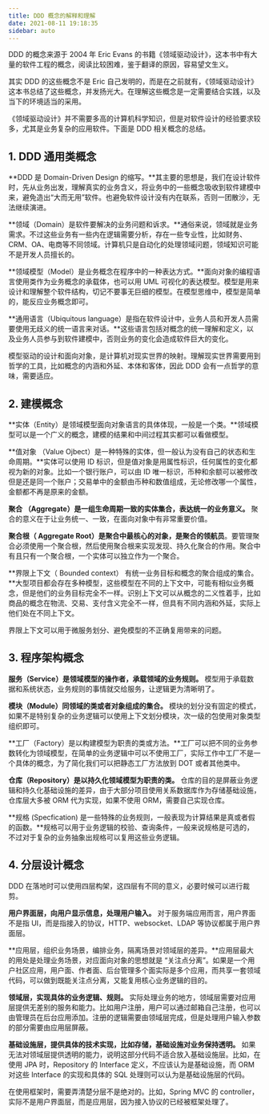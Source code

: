 ```yaml
---
title: DDD 概念的解释和理解
date: 2021-08-11 19:18:35
sidebar: auto
---
```


DDD 的概念来源于 2004 年 Eric Evans 的书籍《领域驱动设计》，这本书中有大量的软件工程的概念，阅读比较困难，鉴于翻译的原因，容易望文生义。

其实 DDD 的这些概念不是 Eric 自己发明的，而是在之前就有，《领域驱动设计》这本书总结了这些概念，并发扬光大。在理解这些概念是一定需要结合实践，以及当下的环境适当的采用。

《领域驱动设计》并不需要多高的计算机科学知识，但是对软件设计的经验要求较多，尤其是业务复杂的应用软件。下面是 DDD 相关概念的总结。



## 1. DDD 通用类概念

**DDD 是 Domain-Driven Design 的缩写。**其主要的思想是，我们在设计软件时，先从业务出发，理解真实的业务含义，将业务中的一些概念吸收到软件建模中来，避免造出“大而无用”软件。也避免软件设计没有内在联系，否则一团散沙，无法继续演进。



**领域（Domain）是软件要解决的业务问题和诉求。**通俗来说，领域就是业务需求。不过这些业务有一些内在逻辑需要分析，存在一些专业性，比如财务、CRM、OA、电商等不同领域。计算机只是自动化的处理领域问题，领域知识可能不是开发人员擅长的。



**领域模型（Model）是业务概念在程序中的一种表达方式。**面向对象的编程语言使用类作为业务概念的承载体，也可以用 UML 可视化的表达模型。模型是用来设计和理解整个软件结构，切记不要事无巨细的模型。在模型思维中，模型是简单的，能反应业务概念即可。



**通用语言（Ubiquitous language）是指在软件设计中，业务人员和开发人员需要使用无歧义的统一语言来对话。**这些语言包括对概念的统一理解和定义，以及业务人员参与到软件建模中，否则业务的变化会造成软件巨大的变化。



模型驱动的设计和面向对象，是计算机对现实世界的映射。理解现实世界需要用到哲学的工具，比如概念的内涵和外延、本体和客体，因此 DDD 会有一点哲学的意味，需要适应。

## 2. 建模概念

**实体（Entity）是领域模型面向对象语言的具体体现，一般是一个类。**领域模型可以是一个广义的概念，建模的结果和中间过程其实都可以看做模型。



**值对象 （Value Ojbect）是一种特殊的实体，但一般认为没有自己的状态和生命周期。**实体可以使用 ID 标识，但是值对象是用属性标识，任何属性的变化都视为新的对象。比如一个银行账户，可以由 ID 唯一标识，币种和余额可以被修改但是还是同一个账户；交易单中的金额由币种和数值组成，无论修改哪一个属性，金额都不再是原来的金额。



**聚合 （Aggregate）是一组生命周期一致的实体集合，表达统一的业务意义。** 聚合的意义在于让业务统一、一致，在面向对象中有非常重要价值。



**聚合根（ Aggregate Root）是聚合中最核心的对象，是聚合的领航员**。要管理聚合必须使用一个聚合根，然后使用聚合根来实现发现、持久化聚合的作用。聚合中有且只有一个聚合根，一个实体可以独立作为一个聚合。



**界限上下文（ Bounded context） 有统一业务目标和概念的聚合组成的集合。**大型项目都会存在多种模型，这些模型在不同的上下文中，可能有相似业务概念，但是他们的业务目标完全不一样。识别上下文可以从概念的二义性着手，比如商品的概念在物流、交易、支付含义完全不一样，但具有不同内涵和外延，实际上他们处在不同上下文。

界限上下文可以用于微服务划分、避免模型的不正确复用带来的问题。



## 3. 程序架构概念

**服务（Service）是领域模型的操作者，承载领域的业务规则。** 模型用于承载数据和系统状态，业务规则的事情就交给服务，让逻辑更为清晰明了。



**模块（Module）同领域的类或者对象组成的集合。** 模块的划分没有固定的模式，如果不是特别复杂的业务逻辑可以使用上下文划分模块，次一级的包使用对象类型组织即可。



**工厂（Factory）是以构建模型为职责的类或方法。**工厂可以把不同的业务参数转化为领域模型，在简单的业务逻辑中可以不使用工厂，实际工作中工厂不是一个具体的概念，为了简化我们可以把静态工厂方法放到 DOT 或者其他类中。



**仓库（Repository）是以持久化领域模型为职责的类。** 仓库的目的是屏蔽业务逻辑和持久化基础设施的差异，由于大部分项目使用关系数据库作为存储基础设施，仓库层大多被 ORM 代为实现，如果不使用 ORM，需要自己实现仓库。



**规格 (Specfication) 是一些特殊的业务规则，一般表现为计算结果是真或者假的函数。**规格可以用于业务逻辑的校验、查询条件，一般来说规格是可选的，不过对于复杂的业务抽象出规格可以复用这些业务逻辑。



## 4. 分层设计概念

DDD 在落地时可以使用四层构架，这四层有不同的意义，必要时候可以进行裁剪。



**用户界面层，向用户显示信息，处理用户输入。** 对于服务端应用而言，用户界面不是指 UI，而是指接入的协议，HTTP、websocket、LDAP 等协议都属于用户界面层。



**应用层，组织业务场景，编排业务，隔离场景对领域层的差异。**应用层最大的用处是处理业务场景，对应面向对象的思想就是 “关注点分离”。如果是一个用户社区应用，用户面、作者面、后台管理多个面实际是多个应用，而共享一套领域代码，可以做到既能关注点分离，又能复用核心业务逻辑的目的。



**领域层，实现具体的业务逻辑、规则。** 实际处理业务的地方，领域层需要对应用层提供无差别的服务和能力。比如用户注册，用户可以通过邮箱自己注册，也可以由管理员在后台应用添加。注册的逻辑需要由领域层完成，但是处理用户输入参数的部分需要由应用层屏蔽。



**基础设施层，提供具体的技术实现，比如存储，基础设施对业务保持透明。** 如果无法对领域层提供透明的能力，说明这部分代码不适合放入基础设施层。比如，在使用 JPA 时，Repository 的 Interface 定义，不应该认为是基础设施，而 ORM 对这些 Interface 的实现和具体的 SQL 处理则可以认为是基础设施层的代码。



在使用框架时，需要弄清楚分层不是绝对的。比如，Spring MVC 的 controller，实际不是用户界面层，而是应用层，因为接入协议的已经被框架处理了。
